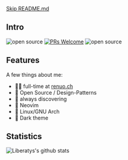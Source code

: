 [Skip README.md](#skip)

## Intro

![open source](https://img.shields.io/badge/open_source-%E2%9D%A4-FF506D)
[![PRs Welcome](https://img.shields.io/badge/PRs-welcome-19F9D8.svg)](http://makeapullrequest.com)
![open source](https://img.shields.io/badge/i18n-🇬🇧-FFCC99)

## Features

A few things about me:

- :man_technologist: full-time at [renuo.ch](https://renuo.ch)
- :seedling: Open Source / Design-Patterns
- :telescope: always discovering
- :pencil: Neovim
- :penguin: Linux/GNU Arch
- :rocket: Dark theme

## Statistics

![Liberatys's github stats](https://github-readme-stats.vercel.app/api?username=liberatys&show_icons=true&title_color=FF506D&icon_color=77614b&text_color=19F9D8&bg_color=141321&border_radius=8)

<div id="skip"></div>
